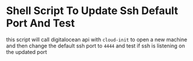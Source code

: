 # Shell Script To Update Ssh Default Port And Test
this script will call digitalocean api with `cloud-init` to open a new machine and then change the default ssh port to `4444` and test if ssh is listening on the updated port
